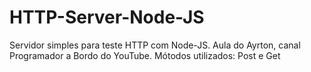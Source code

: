 # HTTP-Server-Node-JS
Servidor simples para teste HTTP com Node-JS. Aula do Ayrton, canal Programador a Bordo do YouTube.
Mótodos utilizados: Post e Get
